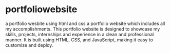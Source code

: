# portfoliowebsite
a portfolio wesbite using html and css
a portfolio website which includes all my accomplishments. 
This portfolio website is designed to showcase my skills, projects, internships and experience in a clean and professional manner. 
It is built using HTML, CSS, and JavaScript, making it easy to customize and deploy.

